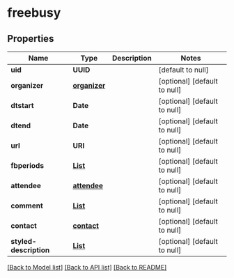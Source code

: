 # freebusy
## Properties

Name | Type | Description | Notes
------------ | ------------- | ------------- | -------------
**uid** | **UUID** |  | [default to null]
**organizer** | [**organizer**](organizer.md) |  | [optional] [default to null]
**dtstart** | **Date** |  | [optional] [default to null]
**dtend** | **Date** |  | [optional] [default to null]
**url** | **URI** |  | [optional] [default to null]
**fbperiods** | [**List**](fbperiod.md) |  | [optional] [default to null]
**attendee** | [**attendee**](attendee.md) |  | [optional] [default to null]
**comment** | [**List**](comment.md) |  | [optional] [default to null]
**contact** | [**contact**](contact.md) |  | [optional] [default to null]
**styled-description** | [**List**](oneOf&lt;styledDescription,styledDescriptionRef&gt;.md) |  | [optional] [default to null]

[[Back to Model list]](../README.md#documentation-for-models) [[Back to API list]](../README.md#documentation-for-api-endpoints) [[Back to README]](../README.md)

